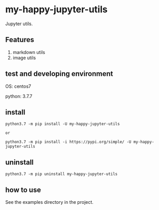 # my-happy-jupyter-utils

Jupyter utils.

## Features

1. markdown utils
1. image utils

## test and developing environment
OS: centos7

python:  3.7.7

## install
```shell
python3.7 -m pip install -U my-happy-jupyter-utils

or

python3.7 -m pip install -i https://pypi.org/simple/ -U my-happy-jupyter-utils

```

## uninstall
```shell
python3.7 -m pip uninstall my-happy-jupyter-utils
```


## how to use
See the examples directory in the project.
